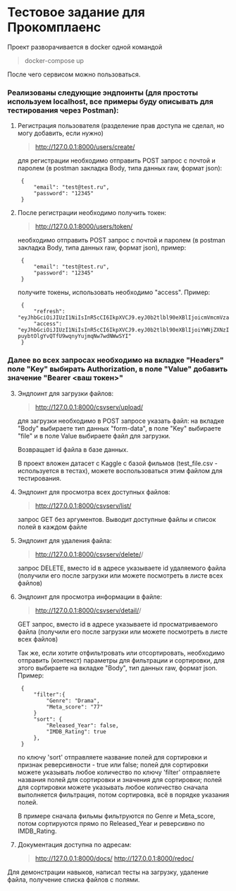 # Тестовое задание для Прокомплаенс


Проект разворачивается в docker одной командой
> docker-compose up

После чего сервисом можно пользоваться.

### Реализованы следующие эндпоинты (для простоты используем localhost, все примеры буду описывать для тестирования через Postman):

1) Регистрация пользователя (разделение прав доступа не сделал, но могу добавить, если нужно)
    > http://127.0.0.1:8000/users/create/
    
    для регистрации необходимо отправить POST запрос c почтой и паролем (в postman закладка Body, типа данных raw, формат json):
    
        {
            "email": "test@test.ru",
            "password": "12345"
        }


2) После регистрации необходимо получить токен:
    > http://127.0.0.1:8000/users/token/

    необходимо отправить POST запрос c почтой и паролем (в postman закладка Body, типа данных raw, формат json), пример:

        {
            "email": "test@test.ru",
            "password": "12345"
        }

    получите токены, использовать необходимо "access". Пример:

        {
            "refresh": "eyJhbGciOiJIUzI1NiIsInR5cCI6IkpXVCJ9.eyJ0b2tlbl90eXBlIjoicmVmcmVzaCIsImV4cCI6MTY5NTkxMDgxNywiaWF0IjoxNjk0MTgyODE3LCJqdGkiOiIxMTg1NDkwYTk2NDc0NzgxOWNjY2Q1Y2QyZjEwMDg2NiIsInVzZXJfaWQiOjF9.14YxjDgJsVvKwAlH_5M32AMHr0G_zfCHlhIqcP17cZI",
            "access": "eyJhbGciOiJIUzI1NiIsInR5cCI6IkpXVCJ9.eyJ0b2tlbl90eXBlIjoiYWNjZXNzIiwiZXhwIjoxNjk1MDQ2ODE3LCJpYXQiOjE2OTQxODI4MTcsImp0aSI6IjRmYzk4MmVlYThlNjQwYmM5ZGIwYTk5OGY2ZTI5N2YyIiwidXNlcl9pZCI6MX0.SrJpFh6-puybtOlgYvQTfU9wqnyYujmqNw7wdNWwSYI"
        }

### Далее во всех запросах необходимо на вкладке "Headers" поле "Key" выбирать Authorization, в поле "Value" добавить значение "Bearer <ваш токен>"


3) Эндпоинт для загрузки файлов:
    > http://127.0.0.1:8000/csvserv/upload/

    для загрузки необходимо в POST запросе указать файл: на вкладке "Body" выбираете тип данных "form-data", в поле "Key" выбираете "file" и в поле Value выбираете файл для загрузки.
    
    Возвращает id файла в базе данных.
    
    В проект вложен датасет с Kaggle с базой фильмов (test_file.csv - используется в тестах), можете воспользоваться этим файлом для тестирования.


4) Эндпоинт для просмотра всех доступных файлов: 
    > http://127.0.0.1:8000/csvserv/list/

    запрос GET без аргументов.
    Выводит доступные файлы и список полей в каждом файле


5) Эндпоинт для удаления файла:
    > http://127.0.0.1:8000/csvserv/delete/<id>/

    запрос DELETE, вместо id в адресе указываете id удаляемого файла (получили его после загрузки или можете посмотреть в листе всех файлов)


6) Эндпоинт для просмотра информации в файле:
    > http://127.0.0.1:8000/csvserv/detail/<id>/

    GET запрос, вместо id в адресе указываете id просматриваемого файла (получили его после загрузки или можете посмотреть в листе всех файлов)
    
    Так же, если хотите отфильтровать или отсортировать, необходимо отправить (контекст) параметры для фильтрации и сортировки, для этого выбираете на вкладке "Body", тип данных raw, формат json. Пример:

        {
            "filter":{
                "Genre": "Drama",
                "Meta_score": "77"
            }
            "sort": {
                "Released_Year": false,
                "IMDB_Rating": true
            },
        }

    по ключу 'sort' отправляете название полей для сортировки и признак реверсивности - true или false; полей для сортировки можете указывать любое количество
    по ключу 'filter' отправляете названия полей для сортировки и значения для сортировки; полей для сортировки можете указывать любое количество
    сначала выполняется фильтрация, потом сортировка, всё в порядке указания полей.

    В примере сначала фильмы фильтруются по Genre и Meta_score, потом сортируются прямо по Released_Year и реверсивно по IMDB_Rating.


7) Документация доступна по адресам:
    > http://127.0.0.1:8000/docs/
    > http://127.0.0.1:8000/redoc/


Для демонстрации навыков, написал тесты на загрузку, удаление файла, получение списка файлов с полями. 